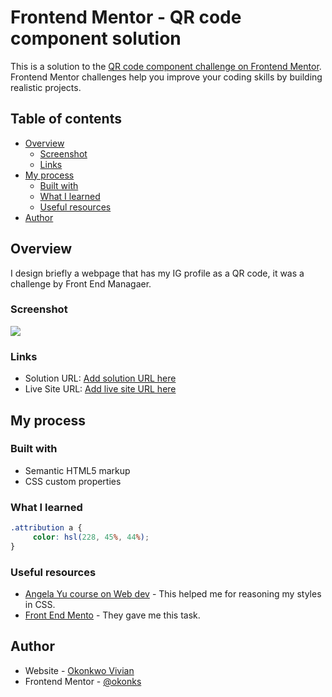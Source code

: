 # Frontend Mentor - QR code component solution

This is a solution to the [QR code component challenge on Frontend Mentor](https://www.frontendmentor.io/challenges/qr-code-component-iux_sIO_H). Frontend Mentor challenges help you improve your coding skills by building realistic projects. 

## Table of contents

- [Overview](#overview)
  - [Screenshot](#screenshot)
  - [Links](#links)
- [My process](#my-process)
  - [Built with](#built-with)
  - [What I learned](#what-i-learned)
  - [Useful resources](#useful-resources)
- [Author](#author)


## Overview
  I design briefly a webpage that has my IG profile as a QR code, it was a challenge by Front End Managaer.

### Screenshot

![](./design/Screenshot%20(2).png)


### Links

- Solution URL: [Add solution URL here](https://your-solution-url.com)
- Live Site URL: [Add live site URL here](https://your-live-site-url.com)

## My process

### Built with

- Semantic HTML5 markup
- CSS custom properties

### What I learned

```css
.attribution a {
     color: hsl(228, 45%, 44%); 
}
```


### Useful resources

- [Angela Yu course on Web dev](https://www.example.com) - This helped me for reasoning my styles in CSS.
- [Front End Mento](https://www.example.com) - They gave me this task.


## Author

- Website - [Okonkwo Vivian](https://www.your-site.com)
- Frontend Mentor - [@okonks](https://www.frontendmentor.io/profile/okonks)
